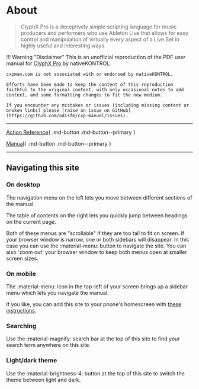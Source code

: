 # About

> ClyphX Pro is a deceptively simple scripting language for music producers and performers who use Ableton Live that allows for easy control and manipulation of virtually every aspect of a Live Set in highly useful and interesting ways.

!!! Warning "Disclaimer"
    This is an unofficial reproduction of the PDF user manual for [ClyphX Pro](https://isotonikstudios.com/product/clyphx-pro/) by nativeKONTROL.

    cxpman.com is not associated with or endorsed by nativeKONTROL.

    Efforts have been made to keep the content of this reproduction faithful to the original content, with only occasional notes to add context, and some formatting changes to fit the new medium.

    If you encounter any mistakes or issues (including missing content or broken links) please [raise an issue on GitHub](https://github.com/odisfm/cxp-manual/issues).
___

[Action Reference](/action-reference/global-actions){ .md-button .md-button--primary }

[Manual](/manual/core-concepts){ .md-button .md-button--primary }

---

## Navigating this site

### On desktop

The navigation menu on the left lets you move between different sections of the manual. 

The table of contents on the right lets you quickly jump between headings on the current page.

Both of these menus are "scrollable" if they are too tall to fit on screen. If your browser window is narrow, one or both sidebars will disappear. In this case you can use the :material-menu: button to navigate the site. You can also 'zoom out' your browser window to keep both menus open at smaller screen sizes.

### On mobile

The :material-menu: icon in the top-left of your screen brings up a sidebar menu which lets you navigate the manual.

If you like, you can add this site to your phone's homescreen with [these instructions](https://www.howtogeek.com/196087/how-to-add-websites-to-the-home-screen-on-any-smartphone-or-tablet/).

### Searching

Use the :material-magnify: search bar at the top of this site to find your search term anywhere on this site.

### Light/dark theme

Use the :material-brightness-4: button at the top of this site to switch the theme between light and dark.

